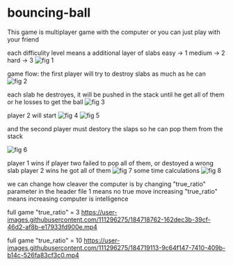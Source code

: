 # bouncing-ball

This game is multiplayer game with the computer
or you can just play with your friend

each difficulity level means a additional layer of slabs
easy   -> 1
medium -> 2
hard   -> 3
![fig 1](https://user-images.githubusercontent.com/111296275/184703454-b6078b4c-de9d-487c-825d-1484d176526c.png)

game flow:
the first player will try to destroy slabs as much as he can
![fig 2](https://user-images.githubusercontent.com/111296275/184703465-89117833-59de-404d-b934-74f888d991c5.png)

each slab he destroyes, it will be pushed in the stack
until he get all of them or he losses to get the ball
![fig 3](https://user-images.githubusercontent.com/111296275/184703626-acab87e0-9730-4b6a-906e-6074bd894409.png)

player 2 will start
![fig 4](https://user-images.githubusercontent.com/111296275/184704482-352bb923-376b-4112-a799-f1e60abc25dc.png)
![fig 5](https://user-images.githubusercontent.com/111296275/184704576-8472637a-a2f3-427a-a9a5-358f67930df7.png)

and the second player must destory the slaps so he can pop them from the stack

![fig 6](https://user-images.githubusercontent.com/111296275/184704550-e57376cc-4b6b-4df8-8c95-72cc36c28565.png)

player 1 wins if player two failed to pop all of them, or destoyed a wrong slab
player 2 wins he got all of them 
![fig 7](https://user-images.githubusercontent.com/111296275/184704632-bcab1e37-3df9-49cf-a1be-50f9fc8d0171.png)
some time calculations
![fig 8](https://user-images.githubusercontent.com/111296275/184704729-a7e0a29d-6d43-47db-99dd-6d131c4bc26e.png)

we can change how cleaver the computer is by changing "true_ratio" parameter in the header file
1 means no true move
increasing "true_ratio" means increasing computer is intelligence

full game "true_ratio" = 3
https://user-images.githubusercontent.com/111296275/184718762-162dec3b-39cf-46d2-af8b-e17933fd900e.mp4


full game "true_ratio" = 10
https://user-images.githubusercontent.com/111296275/184719113-9c64f147-7410-409b-b14c-526fa83cf3c0.mp4






